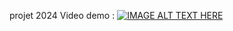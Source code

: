 projet 2024
Video demo :
[![IMAGE ALT TEXT HERE](https://img.youtube.com/vi/-_rF3EGzge8/0.jpg )]([https://www.youtube.com/watch?v=-_rF3EGzge8])
